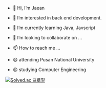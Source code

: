 - 👋 Hi, I’m Jaean
- 👀 I’m interested in back end development.
- 🌱 I’m currently learning Java, Javscript
- 💞️ I’m looking to collaborate on ...
- 📫 How to reach me ...

- 😄 attending Pusan National University
- 😍 studying Computer Engineering


[![Solved.ac
프로필](http://mazassumnida.wtf/api/v2/generate_badge?boj=jaean1999)](https://solved.ac/jaean1999)

<!---
JaeanHan/JaeanHan is a ✨ special ✨ repository because its `README.md` (this file) appears on your GitHub profile.
You can click the Preview link to take a look at your changes.
--->
